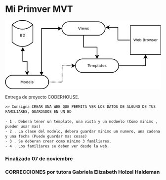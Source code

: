 # Mi Primver MVT

![Texto alternativo](/src/mvt.png)



Entrega de proyecto CODERHOUSE.


```
>> Consigna CREAR UNA WEB QUE PERMITA VER LOS DATOS DE ALGUNO DE TUS FAMILIARES, GUARDADOS EN UN BD

- 1 . Debera tener un template, una vista y un modoelo (Como minimo , pueden usar mas)
- 2 . La clase del modelo, debera guardar minimo un numero, una cadena y una fecha (Puede guardar mas cosas)
- 3 . Se deberan crear como minimo 3 familiares.
- 4 . Los familiares se deben ver desde la web.
```

### Finalizado 07 de noviembre





### CORRECCIONES por tutora **Gabriela Elizabeth Holzel Haldeman**


